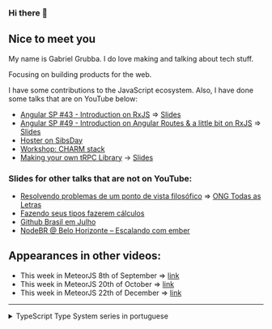 ### Hi there 👋

## Nice to meet you


  My name is Gabriel Grubba. I do love making and talking about tech stuff.


  Focusing on building products for the web.
  
  I have some contributions to the JavaScript ecosystem. Also, I have done some talks that are on YouTube below:
  - [Angular SP #43 - Introduction on RxJS](https://www.youtube.com/watch?v=_bDzLTc-u58&t=4105s) => [Slides](https://docs.google.com/presentation/d/1TZfNkWlfljVW5XxZOp9M5PvFVPazkUKydUDSezEJq2Q/edit?usp=sharing)
  - [Angular SP #49 - Introduction on Angular Routes & a little bit on RxJS](https://www.youtube.com/watch?v=IoAMKiii1H8) => [Slides](https://docs.google.com/presentation/d/1XGnEvDKwCBJmZF9pD8p24Sr1BzgpCSmGXkAsjz_CvQs/edit?usp=sharing)
  - [Hoster on SibsDay](https://www.youtube.com/watch?v=cMf2UDSS1U0)
  - [Workshop: CHARM stack](https://www.youtube.com/watch?v=wVBRWPw5X9s)
  - [Making your own tRPC Library](https://www.youtube.com/watch?v=n2-pupXT6M0) -> [Slides](https://docs.google.com/presentation/d/e/2PACX-1vRU-ORnV_T3YVJSnrPu6rfsiFgDSRhz6PKmxQR0bHYV6XwBqkv7L3mynquR62KFzS_O8FT1ucwXRbFc/pub?start=false&loop=false&delayms=3000)
  
  ### Slides for other talks that are not on YouTube:
  - [Resolvendo problemas de um ponto de vista filosófico](https://docs.google.com/presentation/d/1TsXtE0_-i0d9qcaJCJOPNb6psCEyT403zUWzJIeOmgA/edit?usp=sharing) =>  [ONG Todas as Letras](https://todasasletras.org/)
  - [Fazendo seus tipos fazerem cálculos](https://docs.google.com/presentation/d/1AAAOXUGyVWRtnkgOZ7UgjNgtCDqDFpHURe5H_3TaOWw/edit?usp=sharing)
  - [Github Brasil em Julho](https://www.youtube.com/live/IZk2ZxgQtFc?feature=share)
  - [NodeBR @ Belo Horizonte – Escalando com ember](https://github.com/Grubba27/Ember-at-NodeBR)

## Appearances in other videos:

 - This week in MeteorJS 8th of September => [link](https://www.youtube.com/watch?v=EAN8Bz4y394&t=2s)
 - This week in MeteorJS 20th of October => [link](https://www.youtube.com/watch?v=Otf_jslXFBU&t=1968s)
- This week in MeteorJS  22th of December => [link](https://www.youtube.com/watch?v=dNogyc_mzoY)
---
   
<details>
      <summary>TypeScript Type System series in portuguese</summary>
  
  [1st part](https://dev.to/grubba/uma-introducao-aos-tipos-avancados-do-typescript-17i7)
  
  [2nd part](https://dev.to/grubba/tenha-brio-com-sistemas-de-tipos-h7d)
  
  [3rd part](https://dev.to/grubba/fazendo-sua-calculadora-em-typelevel-do-typescript-4je8)
  
</details>

  



